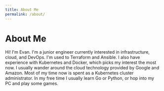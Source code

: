 ```yaml
---
title: About Me
permalink: /about/
---
```


# About Me

Hi! I'm Evan. I'm a junior engineer currently interested in infrastructure, cloud, and DevOps. I'm used to Terraform and Ansible. I also have experience with Kubernetes and Docker, which picks my interest the most now. I usually wander around the cloud technology provided by Google and Amazon. Most of my time now is spent as a Kubernetes cluster administrator. In my free time I usually learn Go or Python, or hop into my PC and play some games.

